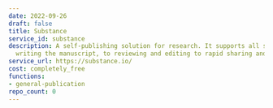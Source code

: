 ```yaml
---
date: 2022-09-26
draft: false
title: Substance
service_id: substance
description: A self-publishing solution for research. It supports all stages, from
  writing the manuscript, to reviewing and editing to rapid sharing and public discussion.
service_url: https://substance.io/
cost: completely_free
functions:
- general-publication
repo_count: 0
---
```



